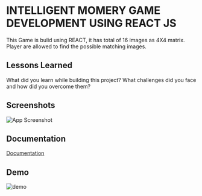 
# INTELLIGENT MOMERY GAME DEVELOPMENT USING REACT JS

This Game is bulid using REACT, it has total of 16 images as 4X4 matrix. Player are allowed to find the possible matching images.


## Lessons Learned

What did you learn while building this project? What challenges did you face and how did you overcome them?


## Screenshots

![App Screenshot](https://i.ibb.co/p18k92n/Capture.png)


## Documentation

[Documentation](https://docs.google.com/document/d/1cHKSDr-mxaPJvKxTY-bGbX_vB8AhkRZUAocvWVaLCDo/edit?usp=sharing)


## Demo

![demo](https://user-images.githubusercontent.com/83368841/219966417-7d7794b0-8640-4b41-af8c-aa650d2b643f.gif)


